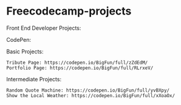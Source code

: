 # Freecodecamp-projects

Front End Developer Projects:

CodePen:

  Basic Projects:
  
    Tribute Page: https://codepen.io/BigFun/full/zZdEdM/
    Portfolio Page: https://codepen.io/BigFun/full/RLrxeV/
  
  
  Intermediate Projects:
  
    Random Quote Machine: https://codepen.io/BigFun/full/yvBXpy/
    Show the Local Weather: https://codepen.io/BigFun/full/xXoaOx/
    
